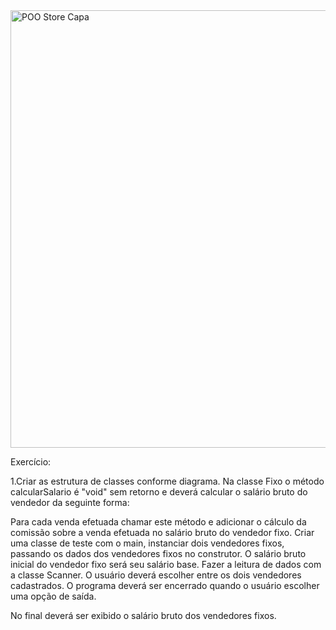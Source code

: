 
<img width="1920" height="700" alt="POO Store Capa" src="https://github.com/user-attachments/assets/43b4bf17-971a-4804-a6c1-e5127499e369" />

Exercício:  
  
 1.Criar as estrutura de classes conforme diagrama. Na classe Fixo o método calcularSalario é "void" sem retorno
e deverá calcular o salário bruto do vendedor da seguinte forma:     
    
  Para cada venda efetuada chamar este método e adicionar o cálculo da comissão sobre a venda efetuada no
salário bruto do vendedor fixo. Criar uma classe de teste com o main, instanciar dois vendedores fixos,
passando os dados dos vendedores fixos no construtor. O salário bruto inicial do vendedor fixo será seu salário
base. Fazer a leitura de dados com a classe Scanner. O usuário deverá escolher entre os dois vendedores
cadastrados. O programa deverá ser encerrado quando o usuário escolher uma opção de saída.   
  
No final deverá ser exibido o salário bruto dos vendedores fixos.    
